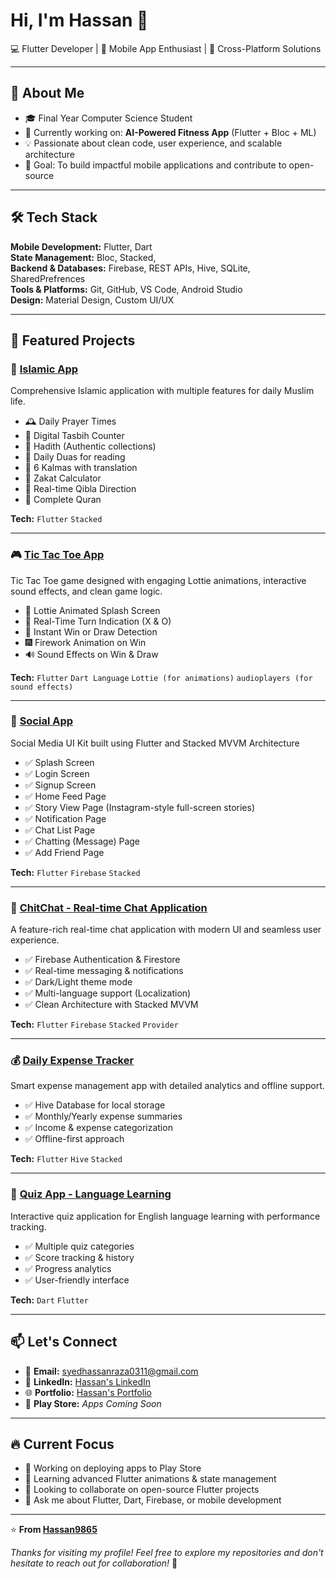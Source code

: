 # Hi, I'm Hassan 👋  
💻 Flutter Developer | 🚀 Mobile App Enthusiast | 📱 Cross-Platform Solutions

---

## 🚀 About Me
- 🎓 Final Year Computer Science Student
- 🌱 Currently working on: **AI-Powered Fitness App** (Flutter + Bloc + ML)
- 💡 Passionate about clean code, user experience, and scalable architecture
- 🎯 Goal: To build impactful mobile applications and contribute to open-source

---

## 🛠️ Tech Stack
**Mobile Development:** Flutter, Dart  
**State Management:** Bloc, Stacked,   
**Backend & Databases:** Firebase, REST APIs, Hive, SQLite, SharedPrefrences  
**Tools & Platforms:** Git, GitHub, VS Code, Android Studio  
**Design:** Material Design, Custom UI/UX

---

## 💼 Featured Projects

### 🕌 [Islamic App](https://github.com/Hassan9865/Noor.git) 
Comprehensive Islamic application with multiple features for daily Muslim life.
- 🕰️ Daily Prayer Times
- 📿 Digital Tasbih Counter
- 📜 Hadith (Authentic collections)
- 🤲 Daily Duas for reading
- 🧾 6 Kalmas with translation
- 🧮 Zakat Calculator
- 🕋 Real-time Qibla Direction
- 📖 Complete Quran

**Tech:** `Flutter` `Stacked` 

---

### 🎮 [Tic Tac Toe App](https://github.com/Hassan9865/Tic-Tac-Toe-App.git) 
Tic Tac Toe game designed with engaging Lottie animations, interactive sound effects, and clean game logic.
- 🚀 Lottie Animated Splash Screen
- 🔄 Real-Time Turn Indication (X & O)
- 🧠 Instant Win or Draw Detection
- 🎆 Firework Animation on Win
- 🔊 Sound Effects on Win & Draw

**Tech:** `Flutter` `Dart Language` `Lottie (for animations)` `audioplayers (for sound effects)`

---

### 📱 [Social App](https://github.com/Hassan9865/Social-app.git)
Social Media UI Kit built using Flutter and Stacked MVVM Architecture
- ✅ Splash Screen
- ✅ Login Screen
- ✅ Signup Screen
- ✅ Home Feed Page
- ✅ Story View Page (Instagram-style full-screen stories)
- ✅ Notification Page
- ✅ Chat List Page
- ✅ Chatting (Message) Page
- ✅ Add Friend Page

**Tech:** `Flutter` `Firebase` `Stacked` 

---

### 📱 [ChitChat - Real-time Chat Application]()
A feature-rich real-time chat application with modern UI and seamless user experience.
- ✅ Firebase Authentication & Firestore
- ✅ Real-time messaging & notifications
- ✅ Dark/Light theme mode
- ✅ Multi-language support (Localization)
- ✅ Clean Architecture with Stacked MVVM

**Tech:** `Flutter` `Firebase` `Stacked` `Provider`

---

### 💰 [Daily Expense Tracker]()
Smart expense management app with detailed analytics and offline support.
- ✅ Hive Database for local storage
- ✅ Monthly/Yearly expense summaries
- ✅ Income & expense categorization
- ✅ Offline-first approach

**Tech:** `Flutter` `Hive` `Stacked` 

---

### 🎯 [Quiz App - Language Learning]()
Interactive quiz application for English language learning with performance tracking.
- ✅ Multiple quiz categories
- ✅ Score tracking & history
- ✅ Progress analytics
- ✅ User-friendly interface

**Tech:** `Dart` `Flutter` 

---

## 📫 Let's Connect

- 📧 **Email:** [syedhassanraza0311@gmail.com ](mailto:syedhassanraza0311@gmail.com )
- 💼 **LinkedIn:** [Hassan's LinkedIn](https://www.linkedin.com/in/syed-hassan-raza-809709220/)    
- 🌐 **Portfolio:** [Hassan's Portfolio](https://syed-hassan-raza.vercel.app/)
- 📱 **Play Store:** *Apps Coming Soon*

---

## 🔥 Current Focus
- 🔭 Working on deploying apps to Play Store
- 🌱 Learning advanced Flutter animations & state management
- 👯 Looking to collaborate on open-source Flutter projects
- 💬 Ask me about Flutter, Dart, Firebase, or mobile development

---

⭐ **From [Hassan9865](https://github.com/Hassan9865)** 

*Thanks for visiting my profile! Feel free to explore my repositories and don't hesitate to reach out for collaboration!* 🚀
